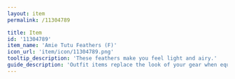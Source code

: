 ```yaml
---
layout: item
permalink: /11304789

title: Item
id: '11304789'
item_name: 'Amie Tutu Feathers (F)'
icon_url: 'item/icon/11304789.png'
tooltip_description: 'These feathers make you feel light and airy.'
guide_description: 'Outfit items replace the look of your gear when equipped.'
---
```


